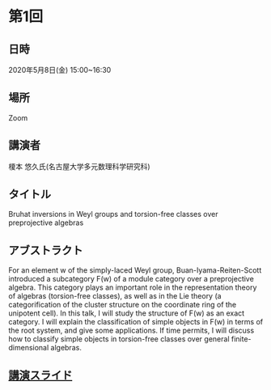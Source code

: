 # 第1回

## 日時
2020年5月8日(金) 15:00~16:30
    
## 場所
Zoom
    
## 講演者
榎本 悠久氏(名古屋大学多元数理科学研究科)
    
## タイトル
Bruhat inversions in Weyl groups and torsion-free classes over preprojective algebras
    
## アブストラクト
For an element w of the simply-laced Weyl group, Buan-Iyama-Reiten-Scott introduced a subcategory F(w) of a module category over a preprojective algebra. This category plays an important role in the representation theory of algebras (torsion-free classes), as well as in the Lie theory (a categorification of the cluster structure on the coordinate ring of the unipotent cell). In this talk, I will study the structure of F(w) as an exact category. I will explain the classification of simple objects in F(w) in terms of the root system, and give some applications. If time permits, I will discuss how to classify simple objects in torsion-free classes over general finite-dimensional algebras.

## [講演スライド](2020-05-08_Enomoto.pdf)